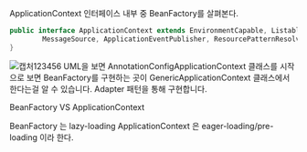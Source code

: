 ApplicationContext 인터페이스 내부 중 BeanFactory를 살펴본다.

````java
public interface ApplicationContext extends EnvironmentCapable, ListableBeanFactory, HierarchicalBeanFactory,
		MessageSource, ApplicationEventPublisher, ResourcePatternResolver {
}
````
![캡처123456](https://user-images.githubusercontent.com/42162127/234851530-e1e38743-f96e-487b-b9ef-fd7f5c5efa09.PNG)
UML을 보면 AnnotationConfigApplicationContext 클래스를 시작으로 보면 BeanFactory를 구현하는 곳이 
GenericApplicationContext 클래스에서 한다는걸 알 수 있습니다.
Adapter 패턴을 통해 구현합니다.

BeanFactory VS ApplicationContext

BeanFactory 는 lazy-loading ApplicationContext 은 eager-loading/pre-loading 이라 한다.

